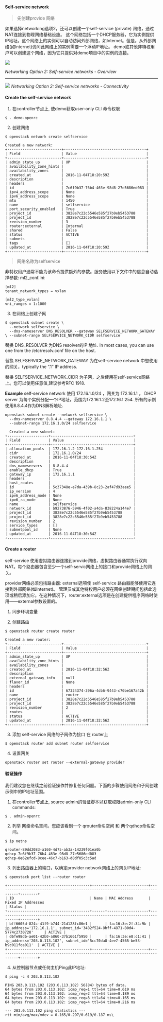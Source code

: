 #### Self-service network

>先创建provide 网络

如果选择networking选项2，还可以创建一个self-service (private) 网络，通过NAT连接到物理网络基础设施。 这个网络包括一个DHCP服务器，它为实例提供IP地址。这个网络上的实例可以自动访问外部网络，如Internet。但是，从外部网络(如Internet)访问此网络上的实例需要一个浮动IP地址。
demo或其他非特权用户可以创建这个网络，因为它只提供对demo项目中的实例的连接。

![](assets/markdown-img-paste-20180917155036996.png)

*Networking Option 2: Self-service networks - Overview*

***

![](assets/markdown-img-paste-20180917155119846.png)
*Networking Option 2: Self-service networks - Connectivity*

#### Create the self-service network

1. 在controller节点上, 使demo获取user-only CLI 命令权限
```
$ . demo-openrc
```
2. 创建网络

```
$ openstack network create selfservice

Created a new network:
+-------------------------+--------------------------------------+
| Field                   | Value                                |
+-------------------------+--------------------------------------+
| admin_state_up          | UP                                   |
| availability_zone_hints |                                      |
| availability_zones      |                                      |
| created_at              | 2016-11-04T18:20:59Z                 |
| description             |                                      |
| headers                 |                                      |
| id                      | 7c6f9b37-76b4-463e-98d8-27e5686ed083 |
| ipv4_address_scope      | None                                 |
| ipv6_address_scope      | None                                 |
| mtu                     | 1450                                 |
| name                    | selfservice                          |
| port_security_enabled   | True                                 |
| project_id              | 3828e7c22c5546e585f27b9eb5453788     |
| project_id              | 3828e7c22c5546e585f27b9eb5453788     |
| revision_number         | 3                                    |
| router:external         | Internal                             |
| shared                  | False                                |
| status                  | ACTIVE                               |
| subnets                 |                                      |
| tags                    | []                                   |
| updated_at              | 2016-11-04T18:20:59Z                 |
+-------------------------+--------------------------------------+
```
>网络名称为selfservice

非特权用户通常不能为该命令提供额外的参数。服务使用以下文件中的信息自动选择参数:
ml2_conf.ini:
```
[ml2]
tenant_network_types = vxlan

[ml2_type_vxlan]
vni_ranges = 1:1000
```
3. 在网络上创建子网

```
$ openstack subnet create \
  --network selfservice \
  --dns-nameserver DNS_RESOLVER --gateway SELFSERVICE_NETWORK_GATEWAY \ --subnet-range SELFSERVICE_NETWORK_CIDR selfservice

```
替换 DNS_RESOLVER 为DNS resolver的IP 地址. In most cases, you can use one from the /etc/resolv.conf file on the host.

替换 SELFSERVICE_NETWORK_GATEWAY 为在self-service network 中想使用的网关，typically the “.1” IP address.

替换 SELFSERVICE_NETWORK_CIDR 为子网，之后使用在self-service网络上。您可以使用任意值,建议参考RFC 1918.

**Example**
 self-service network 使用 172.16.1.0/24 ，网关为 172.16.1.1 。 DHCP server 为每个实例分配一个IP地址，范围为172.16.1.2至172.16.1.254. 所有的示例使用8.8.4.4作为DNS解析地址.

```
openstack subnet create --network selfservice \
  --dns-nameserver 8.8.4.4 --gateway 172.16.1.1 \
  --subnet-range 172.16.1.0/24 selfservice

  Created a new subnet:
+-------------------+--------------------------------------+
| Field             | Value                                |
+-------------------+--------------------------------------+
| allocation_pools  | 172.16.1.2-172.16.1.254              |
| cidr              | 172.16.1.0/24                        |
| created_at        | 2016-11-04T18:30:54Z                 |
| description       |                                      |
| dns_nameservers   | 8.8.4.4                              |
| enable_dhcp       | True                                 |
| gateway_ip        | 172.16.1.1                           |
| headers           |                                      |
| host_routes       |                                      |
| id                | 5c37348e-e7da-439b-8c23-2af47d93aee5 |
| ip_version        | 4                                    |
| ipv6_address_mode | None                                 |
| ipv6_ra_mode      | None                                 |
| name              | selfservice                          |
| network_id        | b9273876-5946-4f02-a4da-838224a144e7 |
| project_id        | 3828e7c22c5546e585f27b9eb5453788     |
| project_id        | 3828e7c22c5546e585f27b9eb5453788     |
| revision_number   | 2                                    |
| service_types     | []                                   |
| subnetpool_id     | None                                 |
| updated_at        | 2016-11-04T18:30:54Z                 |
+-------------------+--------------------------------------+
```

#### Create a router

self-service 使用虚拟路由器连接到provide网络，虚拟路由器通常执行双向NAT。每个路由器包含至少一个self-servic网络上的接口和provide网络上的网关。

provider网络必须包括路由器:  external选项使 self-service 路由器能够使用它连接到外部网络(如Internet)。
管理员或其他特权用户必须在网络创建期间包括此选项或稍后添加它。在这种情况下，router:external选项是在创建提供程序网络时使用——external参数设置的。

1. 同步环境变量

2. 创建路由
```
$ openstack router create router

Created a new router:
+-------------------------+--------------------------------------+
| Field                   | Value                                |
+-------------------------+--------------------------------------+
| admin_state_up          | UP                                   |
| availability_zone_hints |                                      |
| availability_zones      |                                      |
| created_at              | 2016-11-04T18:32:56Z                 |
| description             |                                      |
| external_gateway_info   | null                                 |
| flavor_id               | None                                 |
| headers                 |                                      |
| id                      | 67324374-396a-4db6-9443-c70be167a42b |
| name                    | router                               |
| project_id              | 3828e7c22c5546e585f27b9eb5453788     |
| project_id              | 3828e7c22c5546e585f27b9eb5453788     |
| revision_number         | 2                                    |
| routes                  |                                      |
| status                  | ACTIVE                               |
| updated_at              | 2016-11-04T18:32:56Z                 |
+-------------------------+--------------------------------------+
```
3. 添加 self-service 网络的子网作为接口 在 router上

```
$ openstack router add subnet router selfservice

```

4.  设置网关

```
openstack router set router --external-gateway provider

```

#### 验证操作
我们建议您在继续之前验证操作并修复任何问题。下面的步骤使用网络和子网创建示例中的IP地址范围。

1. 在controller节点上, source admin的验证脚本以获取权限admin-only CLI commands:

```
$ . admin-openrc
```

2. 列举 网络命名空间。您应该看到一个 qrouter命名空间 和 两个qdhcp命名空间。

```
$ ip netns

qrouter-89dd2083-a160-4d75-ab3a-14239f01ea0b
qdhcp-7c6f9b37-76b4-463e-98d8-27e5686ed083
qdhcp-0e62efcd-8cee-46c7-b163-d8df05c3c5ad

```

3. 列出路由器上的端口，以确定provider network网络上的网关IP地址:
```
$ openstack port list --router router

+--------------------------------------+------+-------------------+-------------------------------------------------------------------------------+--------+
| ID                                   | Name | MAC Address       | Fixed IP Addresses                                                            | Status |
+--------------------------------------+------+-------------------+-------------------------------------------------------------------------------+--------+
| bff6605d-824c-41f9-b744-21d128fc86e1 |      | fa:16:3e:2f:34:9b | ip_address='172.16.1.1', subnet_id='3482f524-8bff-4871-80d4-5774c2730728'     | ACTIVE |
| d6fe98db-ae01-42b0-a860-37b1661f5950 |      | fa:16:3e:e8:c1:41 | ip_address='203.0.113.102', subnet_id='5cc70da8-4ee7-4565-be53-b9c011fca011'  | ACTIVE |
+--------------------------------------+------+-------------------+-------------------------------------------------------------------------------+--------+
```

4. 从控制器节点或任何主机Ping此IP地址:

```
$ ping -c 4 203.0.113.102

PING 203.0.113.102 (203.0.113.102) 56(84) bytes of data.
64 bytes from 203.0.113.102: icmp_req=1 ttl=64 time=0.619 ms
64 bytes from 203.0.113.102: icmp_req=2 ttl=64 time=0.189 ms
64 bytes from 203.0.113.102: icmp_req=3 ttl=64 time=0.165 ms
64 bytes from 203.0.113.102: icmp_req=4 ttl=64 time=0.216 ms

--- 203.0.113.102 ping statistics ---
rtt min/avg/max/mdev = 0.165/0.297/0.619/0.187 ms\

```
